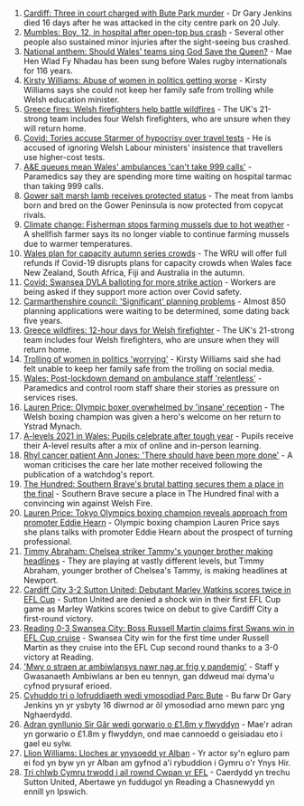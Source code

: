 1. [Cardiff: Three in court charged with Bute Park murder](https://www.bbc.co.uk/news/uk-wales-58177615) - Dr Gary Jenkins died 16 days after he was attacked in the city centre park on 20 July.
2. [Mumbles: Boy, 12, in hospital after open-top bus crash](https://www.bbc.co.uk/news/uk-wales-58172145) - Several other people also sustained minor injuries after the sight-seeing bus crashed.
3. [National anthem: Should Wales' teams sing God Save the Queen?](https://www.bbc.co.uk/news/uk-wales-58171799) - Mae Hen Wlad Fy Nhadau has been sung before Wales rugby internationals for 116 years.
4. [Kirsty Williams: Abuse of women in politics getting worse](https://www.bbc.co.uk/news/uk-wales-politics-58145445) - Kirsty Williams says she could not keep her family safe from trolling while Welsh education minister.
5. [Greece fires: Welsh firefighters help battle wildfires](https://www.bbc.co.uk/news/uk-wales-58172031) - The UK's 21-strong team includes four Welsh firefighters, who are unsure when they will return home.
6. [Covid: Tories accuse Starmer of hypocrisy over travel tests](https://www.bbc.co.uk/news/uk-wales-politics-58116335) - He is accused of ignoring Welsh Labour ministers' insistence that travellers use higher-cost tests.
7. [A&E queues mean Wales' ambulances 'can't take 999 calls'](https://www.bbc.co.uk/news/uk-wales-58161914) - Paramedics say they are spending more time waiting on hospital tarmac than taking 999 calls.
8. [Gower salt marsh lamb receives protected status](https://www.bbc.co.uk/news/uk-wales-58164754) - The meat from lambs born and bred on the Gower Peninsula is now protected from copycat rivals.
9. [Climate change: Fisherman stops farming mussels due to hot weather](https://www.bbc.co.uk/news/uk-wales-58172032) - A shellfish farmer says its no longer viable to continue farming mussels due to warmer temperatures.
10. [Wales plan for capacity autumn series crowds](https://www.bbc.co.uk/sport/rugby-union/58173744) - The WRU will offer full refunds if Covid-19 disrupts plans for capacity crowds when Wales face New Zealand, South Africa, Fiji and Australia in the autumn.
11. [Covid: Swansea DVLA balloting for more strike action](https://www.bbc.co.uk/news/uk-wales-58171769) - Workers are being asked if they support more action over Covid safety.
12. [Carmarthenshire council: 'Significant' planning problems](https://www.bbc.co.uk/news/uk-wales-58172148) - Almost 850 planning applications were waiting to be determined, some dating back five years.
13. [Greece wildfires: 12-hour days for Welsh firefighter](https://www.bbc.co.uk/news/uk-wales-58176916) - The UK's 21-strong team includes four Welsh firefighters, who are unsure when they will return home.
14. [Trolling of women in politics 'worrying'](https://www.bbc.co.uk/news/uk-wales-58176912) - Kirsty Williams said she had felt unable to keep her family safe from the trolling on social media.
15. [Wales: Post-lockdown demand on ambulance staff 'relentless'](https://www.bbc.co.uk/news/uk-wales-58166250) - Paramedics and control room staff share their stories as pressure on services rises.
16. [Lauren Price: Olympic boxer overwhelmed by 'insane' reception](https://www.bbc.co.uk/news/uk-wales-58164995) - The Welsh boxing champion was given a hero's welcome on her return to Ystrad Mynach.
17. [A-levels 2021 in Wales: Pupils celebrate after tough year](https://www.bbc.co.uk/news/uk-wales-58162240) - Pupils receive their A-level results after a mix of online and in-person learning.
18. [Rhyl cancer patient Ann Jones: 'There should have been more done'](https://www.bbc.co.uk/news/uk-wales-58158473) - A woman criticises the care her late mother received following the publication of a watchdog's report.
19. [The Hundred: Southern Brave's brutal batting secures them a place in the final](https://www.bbc.co.uk/sport/cricket/58177423) - Southern Brave secure a place in The Hundred final with a convincing win against Welsh Fire.
20. [Lauren Price: Tokyo Olympics boxing champion reveals approach from promoter Eddie Hearn](https://www.bbc.co.uk/sport/boxing/58170707) - Olympic boxing champion Lauren Price says she plans talks with promoter Eddie Hearn about the prospect of turning professional.
21. [Timmy Abraham: Chelsea striker Tammy's younger brother making headlines](https://www.bbc.co.uk/sport/football/58170714) - They are playing at vastly different levels, but Timmy Abraham, younger brother of Chelsea's Tammy, is making headlines at Newport.
22. [Cardiff City 3-2 Sutton United: Debutant Marley Watkins scores twice in EFL Cup](https://www.bbc.co.uk/sport/football/58065888) - Sutton United are denied a shock win in their first EFL Cup game as Marley Watkins scores twice on debut to give Cardiff City a first-round victory.
23. [Reading 0-3 Swansea City: Boss Russell Martin claims first Swans win in EFL Cup cruise](https://www.bbc.co.uk/sport/football/58066068) - Swansea City win for the first time under Russell Martin as they cruise into the EFL Cup second round thanks to a 3-0 victory at Reading.
24. ['Mwy o straen ar ambiwlansys nawr nag ar frig y pandemig'](https://www.bbc.co.uk/newyddion/58161664) - Staff y Gwasanaeth Ambiwlans ar ben eu tennyn, gan ddweud mai dyma'u cyfnod prysuraf erioed.
25. [Cyhuddo tri o lofruddiaeth wedi ymosodiad Parc Bute](https://www.bbc.co.uk/newyddion/58172713) - Bu farw Dr Gary Jenkins yn yr ysbyty 16 diwrnod ar ôl ymosodiad arno mewn parc yng Nghaerdydd.
26. [Adran gynllunio Sir Gâr wedi gorwario o £1.8m y flwyddyn](https://www.bbc.co.uk/newyddion/58176991) - Mae'r adran yn gorwario o £1.8m y flwyddyn, ond mae cannoedd o geisiadau eto i gael eu sylw.
27. [Llion Williams: Lloches ar ynysoedd yr Alban](https://www.bbc.co.uk/newyddion/57916024) - Yr actor sy'n egluro pam ei fod yn byw yn yr Alban am gyfnod a'i rybuddion i Gymru o'r Ynys Hir.
28. [Tri chlwb Cymru trwodd i ail rownd Cwpan yr EFL](https://www.bbc.co.uk/newyddion/58163676) - Caerdydd yn trechu Sutton United, Abertawe yn fuddugol yn Reading a Chasnewydd yn ennill yn Ipswich.
